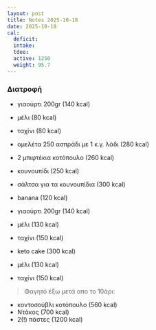 ```yaml
---
layout: post
title: Notes 2025-10-18
date: 2025-10-18
cal:
  deficit:
  intake:
  tdee:
  active: 1250
  weight: 95.7
---
```


### Διατροφή

- γιαούρτι 200gr (140 kcal)
- μέλι (80 kcal)
- ταχίνι (80 kcal)

- ομελέτα 250 ασπράδι με 1 κ.γ. λάδι (280 kcal)


- 2 μπιφτέκια κοτόπουλο (260 kcal)
- κουνουπίδι (250 kcal)
- σάλτσα για τα κουνουπίδια (300 kcal)
- banana (120 kcal)
- γιαούρτι 200gr (140 kcal)
- μέλι (130 kcal)
- ταχίνι (150 kcal)
- keto cake (300 kcal)

- μέλι (130 kcal)
- ταχίνι (150 kcal)


> Φαγητό έξω μετά απο το 10άρι:

- κοντοσούβλι κοτόπουλο (560 kcal)
- Ντάκος (700 kcal)
- 2(!) πάστες (1200 kcal)
